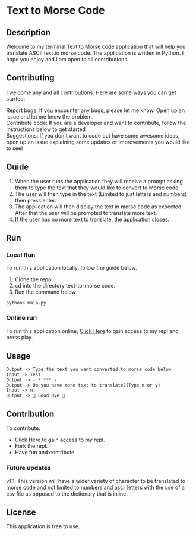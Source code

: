 # Text to Morse Code

## Description
Welcome to my terminal Text to Morse code application that will help you translate ASCII text to morse code. The application is 
written in Python. I hope you enjoy and I am open to all contributions.

## Contributing

I welcome any and all contributions. Here are some ways you can get started:  

Report bugs: If you encounter any bugs, please let me know. Open up an issue and let me know the problem.  
Contribute code: If you are a developer and want to contribute, follow the instructions below to get started  
Suggestions: If you don't want to code but have some awesome ideas, open up an issue explaining some updates or 
improvements you would like to see!  

## Guide
<ol>
<li>When the user runs the application they will receive a prompt asking them to type the text that they would like to 
convert to Morse code.</li>
<li>The user will then type in the text (Limited to just letters and numbers) then press enter.</li>
<li>The application will then display the text in morse code as expected. After that the user will be prompted to 
translate more text.</li>
<li>If the user has no more text to translate, the application closes.</li>
</ol>

## Run 

### Local Run
To run this application locally, follow the guide below.
<ol>
<li>Clone the repo.</li>
<li>cd into the directory text-to-morse code.</li>
<li>Run the command below</li>
</ol>

```commandline
python3 main.py
```

### Online run
To run this application online, <a href="https://replit.com/@MokryeMokrye/Text-to-Morse-code">Click Here</a> to gain 
access to my repl and press play.

## Usage
```commandline
Output -> Type the text you want converted to morse code below
Input -> Test
Output -> - * *** - 
Output -> Do you have more text to translate?(Type n or y)
Input -> n
Output -> 👋 Good Bye 👋
```

## Contribution
To contribute:

<ul>
<li><a href="https://replit.com/@MokryeMokrye/Text-to-Morse-code">Click Here</a> to gain access to my repl.</li>
<li>Fork the repl.</li>
<li>Have fun and contribute.</li>
</ul>

### Future updates
v1.1: This version will have a wider variety of character to be translated to morse code and not limited to numbers and 
ascii letters with the use of a csv file as opposed to the dictionary that is inline.


## License

This application is free to use.